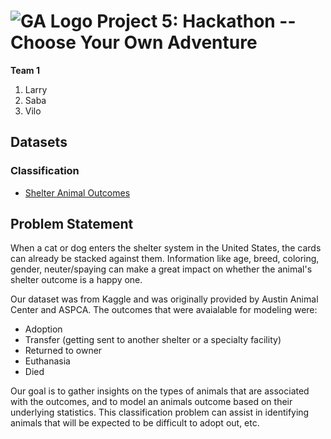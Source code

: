 # ![GA Logo](https://ga-dash.s3.amazonaws.com/production/assets/logo-9f88ae6c9c3871690e33280fcf557f33.png) Project 5: Hackathon -- Choose Your Own Adventure

**Team 1**
1. Larry
2. Saba
3. Vilo

## Datasets
### Classification
- [Shelter Animal Outcomes](https://www.kaggle.com/c/shelter-animal-outcomes)

## Problem Statement
When a cat or dog enters the shelter system in the United States, the cards can already be stacked against them. Information like age, breed, coloring, gender, neuter/spaying can make a great impact on whether the animal's shelter outcome is a happy one.

Our dataset was from Kaggle and was originally provided by Austin Animal Center and ASPCA. The outcomes that were avaialable for modeling were:
  -  Adoption
  -  Transfer (getting sent to another shelter or a specialty facility)
  -  Returned to owner
  -  Euthanasia
  -  Died

Our goal is to gather insights on the types of animals that are associated with the outcomes, and to model an animals outcome based on their underlying statistics. This classification problem can assist in identifying animals that will be expected to be difficult to adopt out, etc.
